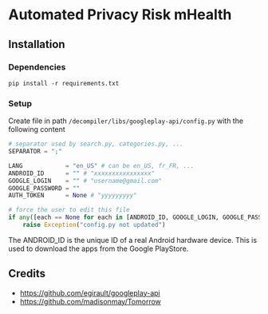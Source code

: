 # Automated Privacy Risk mHealth

## Installation

### Dependencies

```
pip install -r requirements.txt
```

### Setup

Create file in path ```/decompiler/libs/googleplay-api/config.py``` with the following content

```python
# separator used by search.py, categories.py, ...
SEPARATOR = ";"

LANG            = "en_US" # can be en_US, fr_FR, ...
ANDROID_ID      = "" # "xxxxxxxxxxxxxxxx"
GOOGLE_LOGIN    = "" # "username@gmail.com"
GOOGLE_PASSWORD = ""
AUTH_TOKEN      = None # "yyyyyyyyy"

# force the user to edit this file
if any([each == None for each in [ANDROID_ID, GOOGLE_LOGIN, GOOGLE_PASSWORD]]):
    raise Exception("config.py not updated")
```

The ANDROID_ID is the unique ID of a real Android hardware device. This is used to download the apps from the Google PlayStore.

## Credits

* https://github.com/egirault/googleplay-api
* https://github.com/madisonmay/Tomorrow

